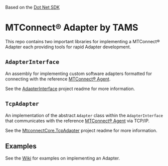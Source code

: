 Based on the [Dot Net SDK](https://github.com/mtconnect/dot_net_sdk)


MTConnect&reg; Adapter by TAMS
==========

This repo contains two important libraries for implementing a MTConnect&reg; Adapter each providing tools for rapid Adapter development.

## `AdapterInterface`
An assembly for implementing custom software adapters formatted for connecting with the reference [MTConnect&reg; Agent](https://github.com/mtconnect/cppagent).

See the [AdapterInterface](/AdapterInterface/Readme.md) project readme for more information.

## `TcpAdapter`
An implementation of the abstract `Adapter` class within the `AdapterInterface` that communicates with the reference [MTConnect&reg; Agent](https://github.com/mtconnect/cppagent) via TCP/IP.

See the [MtconnectCore.TcpAdapter](/MtconnectCore.TcpAdapter/Readme.md) project readme for more information.


## Examples
See the [Wiki](/wiki) for examples on implementing an Adapter.
